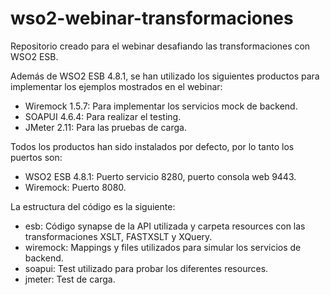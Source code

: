 # wso2-webinar-transformaciones
Repositorio creado para el webinar desafiando las transformaciones con WSO2 ESB.

Además de WSO2 ESB 4.8.1, se han utilizado los siguientes productos para implementar los ejemplos mostrados en el webinar:
- Wiremock 1.5.7: Para implementar los servicios mock de backend.
- SOAPUI 4.6.4: Para realizar el testing.
- JMeter 2.11: Para las pruebas de carga.

Todos los productos han sido instalados por defecto, por lo tanto los puertos son:
- WSO2 ESB 4.8.1: Puerto servicio 8280, puerto consola web 9443.
- Wiremock: Puerto 8080.

La estructura del código es la siguiente:
- esb: Código synapse de la API utilizada y carpeta resources con las transformaciones XSLT, FASTXSLT y XQuery.
- wiremock: Mappings y files utilizados para simular los servicios de backend.
- soapui: Test utilizado para probar los diferentes resources.
- jmeter: Test de carga.